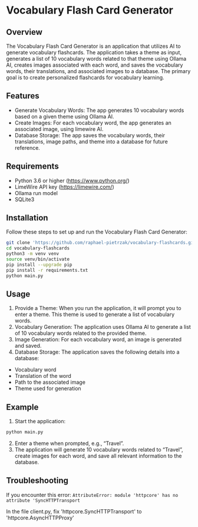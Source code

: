
# Vocabulary Flash Card Generator

## Overview

The Vocabulary Flash Card Generator is an application that utilizes AI to generate vocabulary flashcards. The application takes a theme as input, generates a list of 10 vocabulary words related to that theme using Ollama AI, creates images associated with each word, and saves the vocabulary words, their translations, and associated images to a database. The primary goal is to create personalized flashcards for vocabulary learning.

## Features

-	Generate Vocabulary Words: The app generates 10 vocabulary words based on a given theme using Ollama AI.
-	Create Images: For each vocabulary word, the app generates an associated image, using limewire AI.
-	Database Storage: The app saves the vocabulary words, their translations, image paths, and theme into a database for future reference.

## Requirements

- Python 3.6 or higher (https://www.python.org/)
- LimeWire API key  (https://limewire.com/)
- Ollama run model
- SQLite3


## Installation

Follow these steps to set up and run the Vocabulary Flash Card Generator:

```bash
git clone 'https://github.com/raphael-pietrzak/vocabulary-flashcards.git'
cd vocabulary-flashcards
python3 -m venv venv
source venv/bin/activate
pip install --upgrade pip
pip install -r requirements.txt
python main.py
```

## Usage

1.	Provide a Theme:
When you run the application, it will prompt you to enter a theme. This theme is used to generate a list of vocabulary words.
2.	Vocabulary Generation:
The application uses Ollama AI to generate a list of 10 vocabulary words related to the provided theme.
3.	Image Generation:
For each vocabulary word, an image is generated and saved.
4.	Database Storage:
The application saves the following details into a database:
- Vocabulary word
- Translation of the word
- Path to the associated image
- Theme used for generation



## Example

1.	Start the application:
```bash
python main.py
```
2.	Enter a theme when prompted, e.g., “Travel”.
3.	The application will generate 10 vocabulary words related to “Travel”, create images for each word, and save all relevant information to the database.


## Troubleshooting

If you encounter this error: `AttributeError: module 'httpcore' has no attribute 'SyncHTTPTransport`

In the file client.py, fix 'httpcore.SyncHTTPTransport' to 'httpcore.AsyncHTTPProxy'